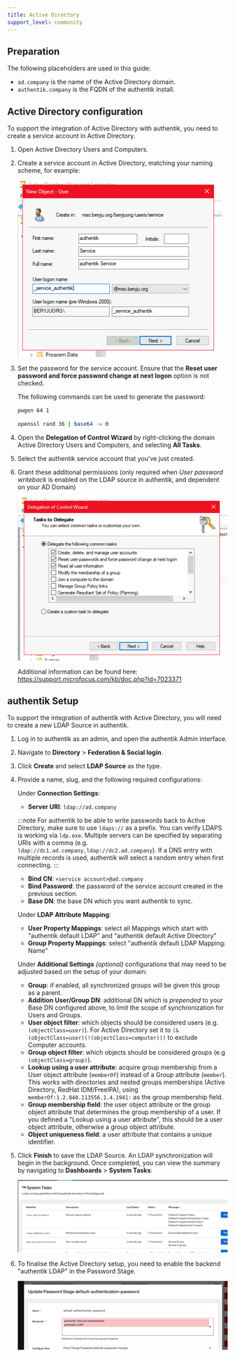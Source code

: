```yaml
---
title: Active Directory
support_level: community
---
```


## Preparation

The following placeholders are used in this guide:

- `ad.company` is the name of the Active Directory domain.
- `authentik.company` is the FQDN of the authentik install.

## Active Directory configuration

To support the integration of Active Directory with authentik, you need to create a service account in Active Directory.

1. Open Active Directory Users and Computers.
2. Create a service account in Active Directory, matching your naming scheme, for example:

    ![](./01_user_create.png)

3. Set the password for the service account. Ensure that the **Reset user password and force password change at next logon** option is not checked.

    The following commands can be used to generate the password:

    ```sh
    pwgen 64 1
    ```

    ```sh
    openssl rand 36 | base64 -w 0
    ```

4. Open the **Delegation of Control Wizard** by right-clicking the domain Active Directory Users and Computers, and selecting **All Tasks**.
5. Select the authentik service account that you've just created.
6. Grant these additional permissions (only required when _User password writeback_ is enabled on the LDAP source in authentik, and dependent on your AD Domain)

    ![](./02_delegate.png)

    Additional information can be found here: https://support.microfocus.com/kb/doc.php?id=7023371

## authentik Setup

To support the integration of authentik with Active Directory, you will need to create a new LDAP Source in authentik.

1. Log in to authentik as an admin, and open the authentik Admin interface.
2. Navigate to **Directory** > **Federation & Social login**.
3. Click **Create** and select **LDAP Source** as the type.
4. Provide a name, slug, and the following required configurations:

    Under **Connection Settings**:

    - **Server URI**: `ldap://ad.company`

    :::note
    For authentik to be able to write passwords back to Active Directory, make sure to use `ldaps://` as a prefix. You can verify LDAPS is working via `ldp.exe`. Multiple servers can be specified by separating URIs with a comma (e.g. `ldap://dc1.ad.company,ldap://dc2.ad.company`). If a DNS entry with multiple records is used, authentik will select a random entry when first connecting.
    :::

    - **Bind CN**: `<service account>@ad.company`
    - **Bind Password**: the password of the service account created in the previous section.
    - **Base DN**: the base DN which you want authentik to sync.

    Under **LDAP Attribute Mapping**:

    - **User Property Mappings**: select all Mappings which start with "authentik default LDAP" and "authentik default Active Directory"
    - **Group Property Mappings**: select "authentik default LDAP Mapping: Name"

    Under **Additional Settings** _(optional)_ configurations that may need to be adjusted based on the setup of your domain:

    - **Group**: if enabled, all synchronized groups will be given this group as a parent.
    - **Addition User/Group DN**: additional DN which is _prepended_ to your Base DN configured above, to limit the scope of synchronization for Users and Groups.
    - **User object filter**: which objects should be considered users (e.g. `(objectClass=user)`). For Active Directory set it to `(&(objectClass=user)(!(objectClass=computer)))` to exclude Computer accounts.
    - **Group object filter**: which objects should be considered groups (e.g `(objectClass=group)`).
    - **Lookup using a user attribute**: acquire group membership from a User object attribute (`memberOf`) instead of a Group attribute (`member`). This works with directories and nested groups memberships (Active Directory, RedHat IDM/FreeIPA), using `memberOf:1.2.840.113556.1.4.1941:` as the group membership field.
    - **Group membership field**: the user object attribute or the group object attribute that determines the group membership of a user. If you defined a "Lookup using a user attribute", this should be a user object attribute, otherwise a group object attribute.
    - **Object uniqueness field**: a user attribute that contains a unique identifier.

5. Click **Finish** to save the LDAP Source. An LDAP synchronization will begin in the background. Once completed, you can view the summary by navigating to **Dashboards** > **System Tasks**:

    ![](./03_additional_perms.png)

6. To finalise the Active Directory setup, you need to enable the backend "authentik LDAP" in the Password Stage.

    ![](./11_ak_stage.png)
